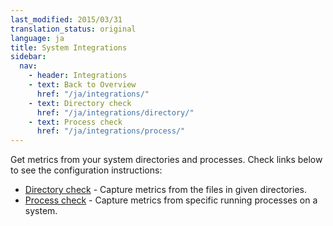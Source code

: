 ```yaml
---
last_modified: 2015/03/31
translation_status: original
language: ja
title: System Integrations
sidebar:
  nav:
    - header: Integrations
    - text: Back to Overview
      href: "/ja/integrations/"
    - text: Directory check
      href: "/ja/integrations/directory/"
    - text: Process check
      href: "/ja/integrations/process/"
---
```


Get metrics from your system directories and processes. Check links below to see the configuration instructions:

* <a href="/integrations/directory/">Directory check</a> - Capture metrics from the files in given directories.
* <a href="/integrations/process/">Process check</a> - Capture metrics from specific running processes on a system.
